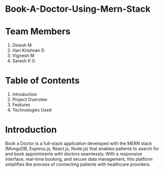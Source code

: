 # Book-A-Doctor-Using-Mern-Stack
# Team Members
1. Dinesh M
2. Hari Krishnan D
3. Vignesh M
4. Saresh K G
# Table of Contents
1. Introduction 
2. Project Overview
3. Features
4. Technologies Used
# Introduction
Book a Doctor is a full-stack application developed with the MERN stack (MongoDB, Express.js, React.js, Node.js) that enables patients to search for and book appointments with doctors seamlessly. With a responsive interface, real-time booking, and secure data management, this platform simplifies the process of connecting patients with healthcare providers.
